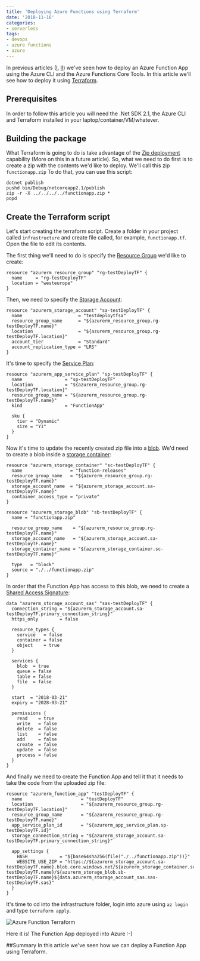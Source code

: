```yaml
---
title: 'Deploying Azure Functions using Terraform'
date: '2018-11-16'
categories:
- serverless
tags:
- devops
- azure functions
- azure
---
```


In previous articles ([I](https://vgaltes.com/post/deploying-azure-functions-an-introduction/), [II](https://vgaltes.com/post/deploying-azure-functions-using-cirecleci/)) we've seen how to deploy an Azure Function App using the Azure CLI and the Azure Functions Core Tools. In this article we'll see how to deploy it using [Terraform](https://www.terraform.io/).

## Prerequisites
In order to follow this article you will need the .Net SDK 2.1, the Azure CLI and Terraform installed in your laptop/container/VM/whatever.

## Building the package
What Terraform is going to do is take advantage of the [Zip deployment](https://docs.microsoft.com/en-us/azure/azure-functions/deployment-zip-push) capability (More on this in a future article). So, what we need to do first is to create a zip with the contents we'd like to deploy. We'll call this zip `functionapp.zip` To do that, you can use this script:

```
dotnet publish
pushd bin/Debug/netcoreapp2.1/publish
zip -r -X ../../../../functionapp.zip *
popd
```

## Create the Terraform script
Let's start creating the terraform script. Create a folder in your project called `infrastructure` and create file called, for example, `functionapp.tf`. Open the file to edit its contents.

The first thing we'll need to do is specify the [Resource Group](https://www.terraform.io/docs/providers/azurerm/d/resource_group.html) we'd like to create:
```
resource "azurerm_resource_group" "rg-testDeployTF" {
  name     = "rg-testDeployTF"
  location = "westeurope"
}
```

Then, we need to specify the [Storage Account](https://www.terraform.io/docs/providers/azurerm/r/storage_account.html):
```
resource "azurerm_storage_account" "sa-testDeployTF" {
  name                     = "testdeploytfsa"
  resource_group_name      = "${azurerm_resource_group.rg-testDeployTF.name}"
  location                 = "${azurerm_resource_group.rg-testDeployTF.location}"
  account_tier             = "Standard"
  account_replication_type = "LRS"
}
```

It's time to specify the [Service Plan](https://www.terraform.io/docs/providers/azurerm/d/app_service_plan.html):
```
resource "azurerm_app_service_plan" "sp-testDeployTF" {
  name                = "sp-testDeployTF"
  location            = "${azurerm_resource_group.rg-testDeployTF.location}"
  resource_group_name = "${azurerm_resource_group.rg-testDeployTF.name}"
  kind                = "FunctionApp"

  sku {
    tier = "Dynamic"
    size = "Y1"
  }
}
```

Now it's time to update the recently created zip file into a [blob](https://www.terraform.io/docs/providers/azurerm/r/storage_blob.html). We'd need to create a blob inside a [storage container](https://www.terraform.io/docs/providers/azurerm/r/storage_container.html):
```
resource "azurerm_storage_container" "sc-testDeployTF" {
  name                  = "function-releases"
  resource_group_name   = "${azurerm_resource_group.rg-testDeployTF.name}"
  storage_account_name  = "${azurerm_storage_account.sa-testDeployTF.name}"
  container_access_type = "private"
}

resource "azurerm_storage_blob" "sb-testDeployTF" {
  name = "functionapp.zip"

  resource_group_name    = "${azurerm_resource_group.rg-testDeployTF.name}"
  storage_account_name   = "${azurerm_storage_account.sa-testDeployTF.name}"
  storage_container_name = "${azurerm_storage_container.sc-testDeployTF.name}"

  type   = "block"
  source = "./../functionapp.zip"
}
```

In order that the Function App has access to this blob, we need to create a [Shared Access Signature](https://www.terraform.io/docs/providers/azurerm/d/storage_account_sas.html):
```
data "azurerm_storage_account_sas" "sas-testDeployTF" {
  connection_string = "${azurerm_storage_account.sa-testDeployTF.primary_connection_string}"
  https_only        = false

  resource_types {
    service   = false
    container = false
    object    = true
  }

  services {
    blob  = true
    queue = false
    table = false
    file  = false
  }

  start  = "2018-03-21"
  expiry = "2028-03-21"

  permissions {
    read    = true
    write   = false
    delete  = false
    list    = false
    add     = false
    create  = false
    update  = false
    process = false
  }
}
```

And finally we need to create the Function App and tell it that it needs to take the code from the uploaded zip file:
```
resource "azurerm_function_app" "testDeployTF" {
  name                      = "testDeployTF"
  location                  = "${azurerm_resource_group.rg-testDeployTF.location}"
  resource_group_name       = "${azurerm_resource_group.rg-testDeployTF.name}"
  app_service_plan_id       = "${azurerm_app_service_plan.sp-testDeployTF.id}"
  storage_connection_string = "${azurerm_storage_account.sa-testDeployTF.primary_connection_string}"

  app_settings {
    HASH            = "${base64sha256(file("./../functionapp.zip"))}"
    WEBSITE_USE_ZIP = "https://${azurerm_storage_account.sa-testDeployTF.name}.blob.core.windows.net/${azurerm_storage_container.sc-testDeployTF.name}/${azurerm_storage_blob.sb-testDeployTF.name}${data.azurerm_storage_account_sas.sas-testDeployTF.sas}"
  }
}
```

It's time to cd into the infrastructure folder, login into azure using `az login` and type `terraform apply`.

![Azure Function Terraform](/images/AzureFunctionTerraform.png)

Here it is! The Function App deployed into Azure :-)

##Summary
In this article we've seen how we can deploy a Function App using Terraform.
